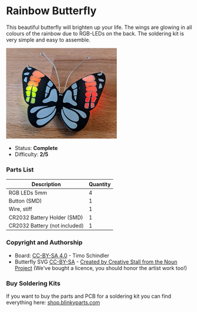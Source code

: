 # Rainbow Butterfly

This beautiful butterfly will brighten up your life. The wings are glowing in all colours of the rainbow due to RGB-LEDs on the back. The soldering kit is very simple and easy to assemble.

<img src="manual/images/thumbnail.jpg" width=300px alt="Rainbow Unicorn">

- Status: **Complete**
- Difficulty: **2/5**

### Parts List

| Description                   | Quantity |
|-------------------------------|----------|
| RGB LEDs 5mm                  |     4    |
| Button (SMD)                  |     1    |
| Wire, stiff			|     1    |
| CR2032 Battery Holder (SMD)   |     1    |
| CR2032 Battery (not included) |     1    |

### Copyright and Authorship

- Board: [CC-BY-SA 4.0](https://creativecommons.org/licenses/by-sa/4.0/) - Timo Schindler
- Butterfly SVG [CC-BY-SA](https://creativecommons.org/licenses/by-sa/4.0/) - [Created by Creative Stall from the Noun Project](https://thenounproject.com/icon/1776487/) (We've bought a licence, you should honor the artist work too!)

### Buy Soldering Kits
If you want to buy the parts and PCB for a soldering kit you can find everything here: [shop.blinkyparts.com](https://shop.blinkyparts.com/de/Regenbogen-Schmetterling-Wunderbarer-Halsschmuck-und-einfacher-Bausatz/blink232742)
